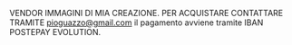 VENDOR IMMAGINI DI MIA CREAZIONE. PER ACQUISTARE CONTATTARE TRAMITE pioguazzo@gmail.com il pagamento avviene tramite IBAN POSTEPAY EVOLUTION.

